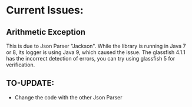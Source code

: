 # Current Issues:

## Arithmetic Exception

This is due to Json Parser "Jackson".
While the library is running in Java 7 or 8, its logger is using Java 9, which caused the issue.
The glassfish 4.1.1 has the incorrect detection of errors, you can try using glassfish 5 for verification. 



## TO-UPDATE:
- Change the code with the other Json Parser
